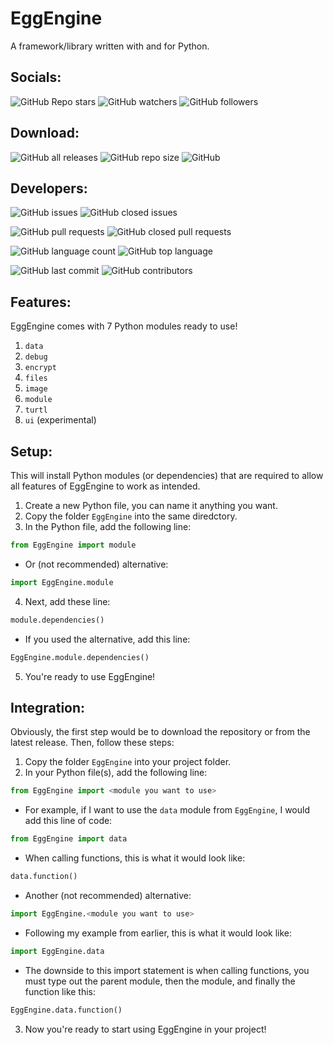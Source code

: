 # EggEngine
A framework/library written with and for Python.

## Socials:

![GitHub Repo stars](https://img.shields.io/github/stars/eggnaut/EggEngine?color=yellow&logo=Github&style=for-the-badge) ![GitHub watchers](https://img.shields.io/github/watchers/eggnaut/EggEngine?color=orange&logo=Github&style=for-the-badge) ![GitHub followers](https://img.shields.io/github/followers/eggnaut?logo=Github&style=for-the-badge)

## Download:

![GitHub all releases](https://img.shields.io/github/downloads/eggnaut/EggEngine/total?style=for-the-badge) ![GitHub repo size](https://img.shields.io/github/repo-size/eggnaut/EggEngine?style=for-the-badge) ![GitHub](https://img.shields.io/github/license/eggnaut/EggEngine?style=for-the-badge)

## Developers:

![GitHub issues](https://img.shields.io/github/issues/eggnaut/EggEngine?color=green&style=for-the-badge) ![GitHub closed issues](https://img.shields.io/github/issues-closed/eggnaut/EggEngine?color=red&style=for-the-badge)

![GitHub pull requests](https://img.shields.io/github/issues-pr/eggnaut/EggEngine?color=green&style=for-the-badge) ![GitHub closed pull requests](https://img.shields.io/github/issues-pr-closed/eggnaut/EggEngine?color=red&style=for-the-badge)

![GitHub language count](https://img.shields.io/github/languages/count/eggnaut/EggEngine?style=for-the-badge) ![GitHub top language](https://img.shields.io/github/languages/top/eggnaut/EggEngine?logo=Python&logoColor=yellow&style=for-the-badge)

![GitHub last commit](https://img.shields.io/github/last-commit/eggnaut/EggEngine?style=for-the-badge) ![GitHub contributors](https://img.shields.io/github/contributors/eggnaut/EggEngine?style=for-the-badge)

## Features:
EggEngine comes with 7 Python modules ready to use!
1. `data`
2. `debug`
3. `encrypt`
4. `files`
5. `image`
6. `module`
7. `turtl`
8. `ui` (experimental)

## Setup:
This will install Python modules (or dependencies) that are required to allow all features of EggEngine to work as intended.

1. Create a new Python file, you can name it anything you want.
2. Copy the folder `EggEngine` into the same diredctory.
3. In the Python file, add the following line:
```python
from EggEngine import module
```
- Or (not recommended) alternative:
```python
import EggEngine.module
```
4. Next, add these line:
```python
module.dependencies()
```
- If you used the alternative, add this line:
```python
EggEngine.module.dependencies()
```
5. You're ready to use EggEngine!

## Integration:

Obviously, the first step would be to download the repository or from the latest release. Then, follow these steps:

1. Copy the folder `EggEngine` into your project folder.
2. In your Python file(s), add the following line: 
```python 
from EggEngine import <module you want to use>
```
-  For example, if I want to use the `data` module from `EggEngine`, I would add this line of code:
```python
from EggEngine import data
```
- When calling functions, this is what it would look like:
```python
data.function()
```
-  Another (not recommended) alternative:
```python
import EggEngine.<module you want to use>
```
- Following my example from earlier, this is what it would look like:
```python
import EggEngine.data
```
- The downside to this import statement is when calling functions, you must type out the parent module, then the module, and finally the function like this:
```python
EggEngine.data.function()
```
3. Now you're ready to start using EggEngine in your project!
